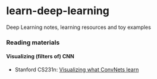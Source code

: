 # learn-deep-learning
Deep Learning notes, learning resources and toy examples

### Reading materials

#### Visualizing (filters of) CNN
- Stanford CS231n: [Visualizing what ConvNets learn](http://cs231n.github.io/understanding-cnn/)
